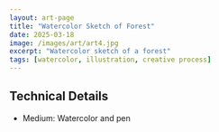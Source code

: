 ```yaml
---
layout: art-page
title: "Watercolor Sketch of Forest"
date: 2025-03-18
image: /images/art/art4.jpg
excerpt: "Watercolor sketch of a forest"
tags: [watercolor, illustration, creative process]
---
```


## Technical Details
- Medium: Watercolor and pen
